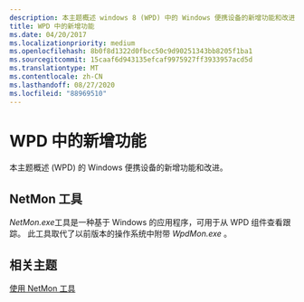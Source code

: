 ```yaml
---
description: 本主题概述 windows 8 (WPD) 中的 Windows 便携设备的新增功能和改进。
title: WPD 中的新增功能
ms.date: 04/20/2017
ms.localizationpriority: medium
ms.openlocfilehash: 8b0f8d1322d0fbcc50c9d90251343bb8205f1ba1
ms.sourcegitcommit: 15caaf6d943135efcaf9975927ff3933957acd5d
ms.translationtype: MT
ms.contentlocale: zh-CN
ms.lasthandoff: 08/27/2020
ms.locfileid: "88969510"
---
```

# <a name="whats-new-in-wpd"></a>WPD 中的新增功能


本主题概述 (WPD) 的 Windows 便携设备的新增功能和改进。

## <a name="span-idthe_netmon_toolspanspan-idthe_netmon_toolspanspan-idthe_netmon_toolspanthe-netmon-tool"></a><span id="The_NetMon_Tool"></span><span id="the_netmon_tool"></span><span id="THE_NETMON_TOOL"></span>NetMon 工具


*NetMon.exe*工具是一种基于 Windows 的应用程序，可用于从 WPD 组件查看跟踪。 此工具取代了以前版本的操作系统中附带 *WpdMon.exe* 。

## <a name="span-idrelated_topicsspanrelated-topics"></a><span id="related_topics"></span>相关主题


[使用 NetMon 工具](using-the-netmon-tool.md)

 

 





